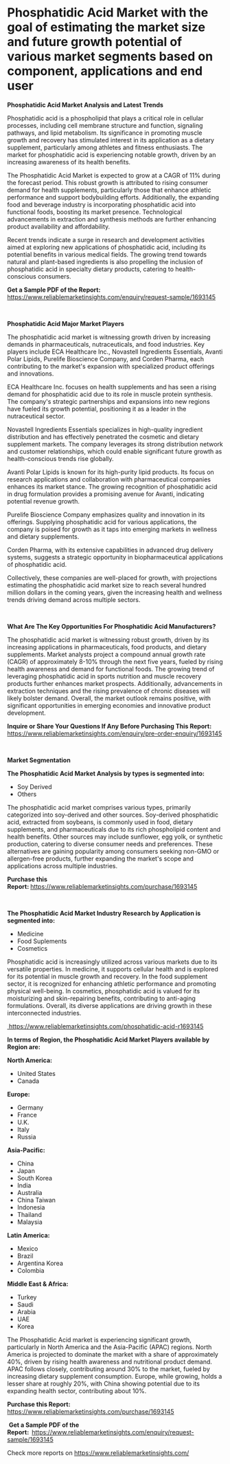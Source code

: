 <p><h1>Phosphatidic Acid Market with the goal of estimating the market size and future growth potential of various market segments based on component, applications and end user</h1></p><p><strong>Phosphatidic Acid Market Analysis and Latest Trends</strong></p>
<p><p>Phosphatidic acid is a phospholipid that plays a critical role in cellular processes, including cell membrane structure and function, signaling pathways, and lipid metabolism. Its significance in promoting muscle growth and recovery has stimulated interest in its application as a dietary supplement, particularly among athletes and fitness enthusiasts. The market for phosphatidic acid is experiencing notable growth, driven by an increasing awareness of its health benefits.</p><p>The Phosphatidic Acid Market is expected to grow at a CAGR of 11% during the forecast period. This robust growth is attributed to rising consumer demand for health supplements, particularly those that enhance athletic performance and support bodybuilding efforts. Additionally, the expanding food and beverage industry is incorporating phosphatidic acid into functional foods, boosting its market presence. Technological advancements in extraction and synthesis methods are further enhancing product availability and affordability.</p><p>Recent trends indicate a surge in research and development activities aimed at exploring new applications of phosphatidic acid, including its potential benefits in various medical fields. The growing trend towards natural and plant-based ingredients is also propelling the inclusion of phosphatidic acid in specialty dietary products, catering to health-conscious consumers.</p></p>
<p><strong>Get a Sample PDF of the Report:&nbsp;</strong> <a href="https://www.reliablemarketinsights.com/enquiry/request-sample/1693145?utm_campaign=2240&utm_medium=2&utm_source=Github&utm_content=ia&utm_term=01042025&utm_id=phosphatidic-acid">https://www.reliablemarketinsights.com/enquiry/request-sample/1693145</a></p>
<p>&nbsp;</p>
<p><strong>Phosphatidic Acid Major Market Players</strong></p>
<p><p>The phosphatidic acid market is witnessing growth driven by increasing demands in pharmaceuticals, nutraceuticals, and food industries. Key players include ECA Healthcare Inc., Novastell Ingredients Essentials, Avanti Polar Lipids, Purelife Bioscience Company, and Corden Pharma, each contributing to the market's expansion with specialized product offerings and innovations.</p><p>ECA Healthcare Inc. focuses on health supplements and has seen a rising demand for phosphatidic acid due to its role in muscle protein synthesis. The company's strategic partnerships and expansions into new regions have fueled its growth potential, positioning it as a leader in the nutraceutical sector.</p><p>Novastell Ingredients Essentials specializes in high-quality ingredient distribution and has effectively penetrated the cosmetic and dietary supplement markets. The company leverages its strong distribution network and customer relationships, which could enable significant future growth as health-conscious trends rise globally.</p><p>Avanti Polar Lipids is known for its high-purity lipid products. Its focus on research applications and collaboration with pharmaceutical companies enhances its market stance. The growing recognition of phosphatidic acid in drug formulation provides a promising avenue for Avanti, indicating potential revenue growth.</p><p>Purelife Bioscience Company emphasizes quality and innovation in its offerings. Supplying phosphatidic acid for various applications, the company is poised for growth as it taps into emerging markets in wellness and dietary supplements.</p><p>Corden Pharma, with its extensive capabilities in advanced drug delivery systems, suggests a strategic opportunity in biopharmaceutical applications of phosphatidic acid. </p><p>Collectively, these companies are well-placed for growth, with projections estimating the phosphatidic acid market size to reach several hundred million dollars in the coming years, given the increasing health and wellness trends driving demand across multiple sectors.</p></p>
<p>&nbsp;</p>
<p><strong>What Are The Key Opportunities For Phosphatidic Acid Manufacturers?</strong></p>
<p><p>The phosphatidic acid market is witnessing robust growth, driven by its increasing applications in pharmaceuticals, food products, and dietary supplements. Market analysts project a compound annual growth rate (CAGR) of approximately 8-10% through the next five years, fueled by rising health awareness and demand for functional foods. The growing trend of leveraging phosphatidic acid in sports nutrition and muscle recovery products further enhances market prospects. Additionally, advancements in extraction techniques and the rising prevalence of chronic diseases will likely bolster demand. Overall, the market outlook remains positive, with significant opportunities in emerging economies and innovative product development.</p></p>
<p><strong>Inquire or Share Your Questions If Any Before Purchasing This Report:</strong> <a href="https://www.reliablemarketinsights.com/enquiry/pre-order-enquiry/1693145?utm_campaign=2240&utm_medium=2&utm_source=Github&utm_content=ia&utm_term=01042025&utm_id=phosphatidic-acid">https://www.reliablemarketinsights.com/enquiry/pre-order-enquiry/1693145</a></p>
<p>&nbsp;</p>
<p><strong>Market Segmentation</strong></p>
<p><strong>The Phosphatidic Acid Market Analysis by types is segmented into:</strong></p>
<p><ul><li>Soy Derived</li><li>Others</li></ul></p>
<p><p>The phosphatidic acid market comprises various types, primarily categorized into soy-derived and other sources. Soy-derived phosphatidic acid, extracted from soybeans, is commonly used in food, dietary supplements, and pharmaceuticals due to its rich phospholipid content and health benefits. Other sources may include sunflower, egg yolk, or synthetic production, catering to diverse consumer needs and preferences. These alternatives are gaining popularity among consumers seeking non-GMO or allergen-free products, further expanding the market's scope and applications across multiple industries.</p></p>
<p><strong>Purchase this Report:&nbsp;</strong><a href="https://www.reliablemarketinsights.com/purchase/1693145?utm_campaign=2240&utm_medium=2&utm_source=Github&utm_content=ia&utm_term=01042025&utm_id=phosphatidic-acid">https://www.reliablemarketinsights.com/purchase/1693145</a></p>
<p>&nbsp;</p>
<p><strong>The Phosphatidic Acid Market Industry Research by Application is segmented into:</strong></p>
<p><ul><li>Medicine</li><li>Food Suplements</li><li>Cosmetics</li></ul></p>
<p><p>Phosphatidic acid is increasingly utilized across various markets due to its versatile properties. In medicine, it supports cellular health and is explored for its potential in muscle growth and recovery. In the food supplement sector, it is recognized for enhancing athletic performance and promoting physical well-being. In cosmetics, phosphatidic acid is valued for its moisturizing and skin-repairing benefits, contributing to anti-aging formulations. Overall, its diverse applications are driving growth in these interconnected industries.</p></p>
<p><a href="https://www.reliablemarketinsights.com/phosphatidic-acid-r1693145?utm_campaign=2240&utm_medium=2&utm_source=Github&utm_content=ia&utm_term=01042025&utm_id=phosphatidic-acid">&nbsp;https://www.reliablemarketinsights.com/phosphatidic-acid-r1693145</a></p>
<p><strong>In terms of Region, the Phosphatidic Acid Market Players available by Region are:</strong></p>
<p>
    <p> <strong> North America: </strong>
        <ul>
            <li>United States</li>
            <li>Canada</li>
        </ul>
        </p> 
    <p> <strong> Europe: </strong>
        <ul>
            <li>Germany</li>
            <li>France</li>
            <li>U.K.</li>
            <li>Italy</li>
            <li>Russia</li>
        </ul>
        </p> 
    <p> <strong> Asia-Pacific: </strong>
        <ul>
            <li>China</li>
            <li>Japan</li>
            <li>South Korea</li>
            <li>India</li>
            <li>Australia</li>
            <li>China Taiwan</li>
            <li>Indonesia</li>
            <li>Thailand</li>
            <li>Malaysia</li>
        </ul>
        </p> 
    <p> <strong> Latin America: </strong>
        <ul>
            <li>Mexico</li>
            <li>Brazil</li>
            <li>Argentina Korea</li>
            <li>Colombia</li>
        </ul>
        </p> 
    <p> <strong> Middle East & Africa: </strong>
        <ul>
            <li>Turkey</li>
            <li>Saudi</li>
            <li>Arabia</li>
            <li>UAE</li>
            <li>Korea</li>
        </ul>
    </p>
    </p>
<p><p>The Phosphatidic Acid market is experiencing significant growth, particularly in North America and the Asia-Pacific (APAC) regions. North America is projected to dominate the market with a share of approximately 40%, driven by rising health awareness and nutritional product demand. APAC follows closely, contributing around 30% to the market, fueled by increasing dietary supplement consumption. Europe, while growing, holds a lesser share at roughly 20%, with China showing potential due to its expanding health sector, contributing about 10%.</p></p>
<p><strong>Purchase this Report: </strong><a href="https://www.reliablemarketinsights.com/purchase/1693145?utm_campaign=2240&utm_medium=2&utm_source=Github&utm_content=ia&utm_term=01042025&utm_id=phosphatidic-acid">https://www.reliablemarketinsights.com/purchase/1693145</a></p>
<p>&nbsp;<strong>Get a Sample PDF of the Report:&nbsp;&nbsp;</strong><a href="https://www.reliablemarketinsights.com/enquiry/request-sample/1693145?utm_campaign=2240&utm_medium=2&utm_source=Github&utm_content=ia&utm_term=01042025&utm_id=phosphatidic-acid">https://www.reliablemarketinsights.com/enquiry/request-sample/1693145</a></p>
<p><strong></strong></p>
<p>Check more reports on <a href="https://www.reliablemarketinsights.com/?utm_campaign=2240&utm_medium=2&utm_source=Github&utm_content=ia&utm_term=01042025&utm_id=phosphatidic-acid">https://www.reliablemarketinsights.com/</a></p>